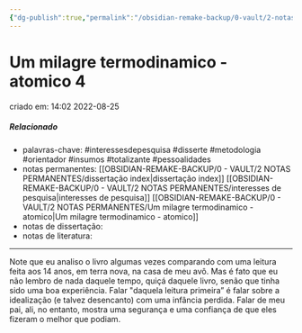 ```yaml
---
{"dg-publish":true,"permalink":"/obsidian-remake-backup/0-vault/2-notas-permanentes/um-milagre-termodinamico-atomico-4/","tags":["permanente","interessesdepesquisa","disserte","metodologia","orientador","insumos","totalizante","pessoalidades"],"dgHomeLink":true,"dgShowLocalGraph":true,"dgShowFileTree":true,"dgEnableSearch":true,"noteIcon":""}
---
```


# Um milagre termodinamico - atomico 4
criado em: 14:02 2022-08-25

##### Relacionado
- palavras-chave: #interessesdepesquisa  #disserte #metodologia #orientador #insumos #totalizante #pessoalidades 
- notas permanentes: [[OBSIDIAN-REMAKE-BACKUP/0 - VAULT/2 NOTAS PERMANENTES/dissertação index\|dissertação index]] [[OBSIDIAN-REMAKE-BACKUP/0 - VAULT/2 NOTAS PERMANENTES/interesses de pesquisa\|interesses de pesquisa]] [[OBSIDIAN-REMAKE-BACKUP/0 - VAULT/2 NOTAS PERMANENTES/Um milagre termodinamico - atomico\|Um milagre termodinamico - atomico]]
- notas de dissertação:
- notas de literatura: 

---

Note que eu analiso o livro algumas vezes comparando com uma leitura feita aos 14 anos, em terra nova, na casa de meu avô. Mas é fato que eu não lembro de nada daquele tempo, quiçá daquele livro, senão que tinha sido uma boa experiência. Falar "daquela leitura primeira” é falar sobre a idealização (e talvez desencanto) com uma infância perdida. Falar de meu pai, ali, no entanto, mostra uma segurança e uma confiança de que eles fizeram o melhor que podiam. 